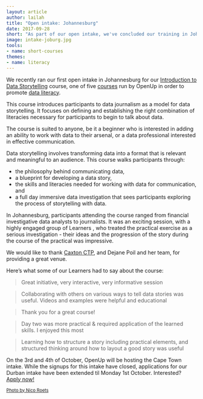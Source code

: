 ```yaml
---
layout: article
author: lailah
title: "Open intake: Johannesburg"
date: 2017-09-28
short: "As part of our open intake, we've concluded our training in Johannesburg. Hear what participants had to say about their experience of learning how to begin telling stories with data."
image: intake-joburg.jpg
tools:
- name: short-courses
themes:
- name: literacy
---
```

We recently ran our first open intake in Johannesburg for our [Introduction to Data Storytelling](https://openup.org.za/img/resources/OI-Invite-Update.pdf) course, one of five [courses](/courses.html) run by OpenUp in order to promote [data literacy](/themes/dataliteracy.html).

This course introduces participants to data journalism as a model for data storytelling. It focuses on defining and establishing the right combination of literacies necessary for participants to begin to talk about data. 

The course is suited to anyone, be it a beginner who is interested in adding an ability to work with data to their arsenal, or a data professional interested in effective communication. 

Data storytelling involves transforming data into a format that is relevant and meaningful to an audience. This course walks participants through:

- the philosophy behind communicating data,
- a blueprint for developing a data story,
- the skills and literacies needed for working with data for communication, and
- a full day immersive data investigation that sees participants exploring the process of storytelling with data.

In Johannesburg, participants attending the course ranged from financial investigative data analysts to journalists.  It was an exciting session, with a highly engaged group of Learners , who treated the practical exercise as a serious investigation - their ideas and the progression of the story during the course of the practical was impressive.

We would like to thank [Caxton CTP](http://caxton.co.za/), and Dejane Poil and her team, for providing a great venue.

Here’s what some of our Learners had to say about the course:

> Great initiative, very interactive, very informative session

> Collaborating with others on various ways to tell data stories was useful. Videos and examples were helpful and educational

> Thank you for a great course!

> Day two was more practical & required application of the learned skills. I enjoyed this most

> Learning how to structure a story including practical elements, and structured thinking around how to layout a good story was useful

On the 3rd and 4th of October, OpenUp will be hosting the  Cape Town intake. While the signups for this intake have closed, applications for our Durban intake have been extended til Monday 1st October. Interested? [Apply now!](https://docs.google.com/forms/d/e/1FAIpQLSdPXvaJFTekl4XfaJmxlSUz2cGcGnNwpPW8pa0wP945Ih82lg/viewform)

<small><a href="https://commons.wikimedia.org/wiki/File:Joburg_at_night.jpg">Photo by Nico Roets</a></small>